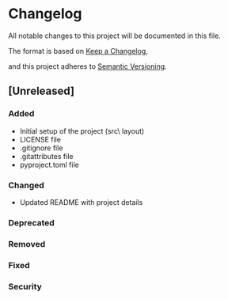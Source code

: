 # Changelog

All notable changes to this project will be documented in this file.

The format is based on [Keep a Changelog](https://keepachangelog.com/en/1.0.0/),

and this project adheres to [Semantic Versioning](https://semver.org/spec/v2.0.0.html).

## [Unreleased]

### Added
- Initial setup of the project (src\ layout)
- LICENSE file
- .gitignore file
- .gitattributes file
- pyproject.toml file

### Changed
- Updated README with project details

### Deprecated

### Removed

### Fixed

### Security
